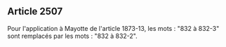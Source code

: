 Article 2507
----
Pour l'application à Mayotte de l'article 1873-13, les mots : "832 à 832-3" sont
remplacés par les mots : "832 à 832-2".
